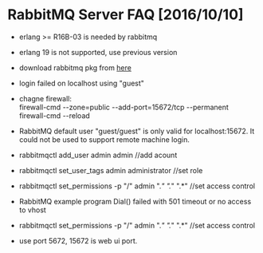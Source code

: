 # RabbitMQ Server FAQ [2016/10/10]  
* erlang >= R16B-03 is needed by rabbitmq  
 *  erlang 19 is not supported, use previous version  
 *  download rabbitmq pkg from [here](https://github.com/rabbitmq/erlang-rpm/releases)   
 
* login failed on localhost using "guest"  
 *  chagne firewall:  
    firewall-cmd --zone=public --add-port=15672/tcp --permanent  
    firewall-cmd --reload  
 *  RabbitMQ default user "guest/guest" is only valid for localhost:15672.  It could not be used to support remote machine login.  
 *  rabbitmqctl add_user admin admin     //add acount   
 *  rabbitmqctl set_user_tags admin administrator     //set role  
 *  rabbitmqctl set_permissions -p "/" admin ".*" ".*" ".*"      //set access control  
 
* RabbitMQ example program Dial() failed with 501 timeout or no access to vhost  
 *  rabbitmqctl set_permissions -p "/" admin ".*" ".*" ".*"      //set access control  
 *  use port 5672, 15672 is web ui port. 
